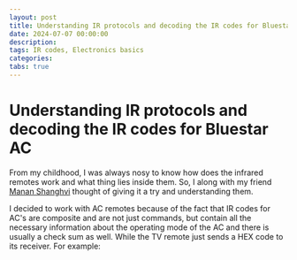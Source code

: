 ```yaml
---
layout: post
title: Understanding IR protocols and decoding the IR codes for Bluestar AC
date: 2024-07-07 00:00:00
description: 
tags: IR codes, Electronics basics
categories: 
tabs: true
---
```


# Understanding IR protocols and decoding the IR codes for Bluestar AC

From my childhood, I was always nosy to know how does the infrared remotes work and what thing lies inside them. So, I along with my friend [Manan Shanghvi](https://www.linkedin.com/in/manan-shanghvi-393537282/) thought of giving it a try and understanding them. 

I decided to work with AC remotes because of the fact that IR codes for AC's are composite and are not just commands, but contain all the necessary information about the operating mode of the AC  and there is usually a check sum as well. While the TV remote just sends a HEX code to its receiver. For example: 